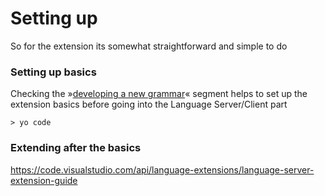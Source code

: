 # Setting up
So for the extension its somewhat straightforward and
simple to do


### Setting up basics
Checking the »[developing a new grammar](https://code.visualstudio.com/api/language-extensions/syntax-highlight-guide#developing-a-new-grammar-extension )« segment
helps to set up the extension basics before going into
the Language Server/Client part

```Shell
> yo code
```


### Extending after the basics

https://code.visualstudio.com/api/language-extensions/language-server-extension-guide

